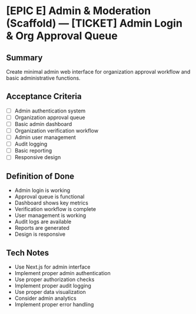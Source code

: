 # [EPIC E] Admin & Moderation (Scaffold) — [TICKET] Admin Login & Org Approval Queue

## Summary
Create minimal admin web interface for organization approval workflow and basic administrative functions.

## Acceptance Criteria
- [ ] Admin authentication system
- [ ] Organization approval queue
- [ ] Basic admin dashboard
- [ ] Organization verification workflow
- [ ] Admin user management
- [ ] Audit logging
- [ ] Basic reporting
- [ ] Responsive design

## Definition of Done
- Admin login is working
- Approval queue is functional
- Dashboard shows key metrics
- Verification workflow is complete
- User management is working
- Audit logs are available
- Reports are generated
- Design is responsive

## Tech Notes
- Use Next.js for admin interface
- Implement proper admin authentication
- Use proper authorization checks
- Implement proper audit logging
- Use proper data visualization
- Consider admin analytics
- Implement proper error handling

